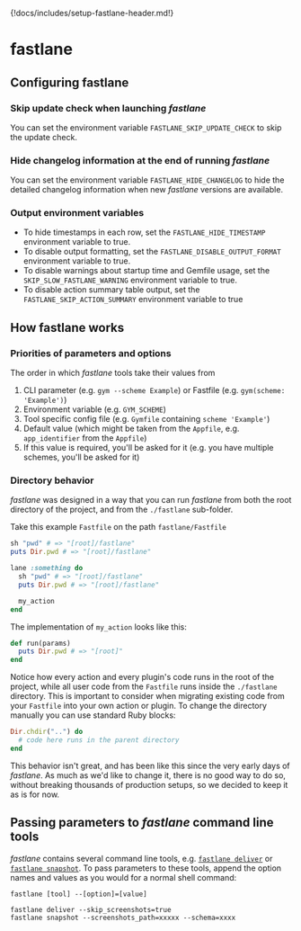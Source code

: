 {!docs/includes/setup-fastlane-header.md!}

# fastlane

## Configuring fastlane

### Skip update check when launching _fastlane_

You can set the environment variable `FASTLANE_SKIP_UPDATE_CHECK` to skip the update check.

### Hide changelog information at the end of running _fastlane_

You can set the environment variable `FASTLANE_HIDE_CHANGELOG` to hide the detailed changelog information when new _fastlane_ versions are available.

### Output environment variables

- To hide timestamps in each row, set the `FASTLANE_HIDE_TIMESTAMP` environment variable to true.
- To disable output formatting, set the `FASTLANE_DISABLE_OUTPUT_FORMAT` environment variable to true.
- To disable warnings about startup time and Gemfile usage, set the `SKIP_SLOW_FASTLANE_WARNING` environment variable to true.
- To disable action summary table output, set the `FASTLANE_SKIP_ACTION_SUMMARY` environment variable to true

## How fastlane works

### Priorities of parameters and options

The order in which _fastlane_ tools take their values from

1. CLI parameter (e.g. `gym --scheme Example`) or Fastfile (e.g. `gym(scheme: 'Example')`)
1. Environment variable (e.g. `GYM_SCHEME`)
1. Tool specific config file (e.g. `Gymfile` containing `scheme 'Example'`)
1. Default value (which might be taken from the `Appfile`, e.g. `app_identifier` from the `Appfile`)
1. If this value is required, you'll be asked for it (e.g. you have multiple schemes, you'll be asked for it)

### Directory behavior

_fastlane_ was designed in a way that you can run _fastlane_ from both the root directory of the project, and from the `./fastlane` sub-folder.

Take this example `Fastfile` on the path `fastlane/Fastfile`
```ruby
sh "pwd" # => "[root]/fastlane"
puts Dir.pwd # => "[root]/fastlane"

lane :something do
  sh "pwd" # => "[root]/fastlane"
  puts Dir.pwd # => "[root]/fastlane"

  my_action
end
```

The implementation of `my_action` looks like this:
```ruby
def run(params)
  puts Dir.pwd # => "[root]"
end
```

Notice how every action and every plugin's code runs in the root of the project, while all user code from the `Fastfile` runs inside the `./fastlane` directory. This is important to consider when migrating existing code from your `Fastfile` into your own action or plugin. To change the directory manually you can use standard Ruby blocks:

```ruby
Dir.chdir("..") do
  # code here runs in the parent directory
end
```

This behavior isn't great, and has been like this since the very early days of _fastlane_. As much as we'd like to change it, there is no good way to do so, without breaking thousands of production setups, so we decided to keep it as is for now.

## Passing parameters to _fastlane_ command line tools

_fastlane_ contains several command line tools, e.g. [`fastlane deliver`](/actions/deliver/) or [`fastlane snapshot`](/actions/snapshot/). To pass parameters to these tools, append the option names and values as you would for a normal shell command:

```shell
fastlane [tool] --[option]=[value]

fastlane deliver --skip_screenshots=true
fastlane snapshot --screenshots_path=xxxxx --schema=xxxx
```
